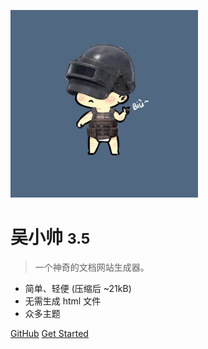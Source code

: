 <!--
 * @Author: your name
 * @Date: 2022-03-02 11:00:58
 * @LastEditTime: 2022-03-02 11:38:17
 * @LastEditors: Please set LastEditors
 * @Description: In User Settings Edit
 * @FilePath: /docs/_coverPage.md
-->
<!-- _coverpage.md -->

![logo](head.jpeg)

# 吴小帅 <small>3.5</small>

> 一个神奇的文档网站生成器。

- 简单、轻便 (压缩后 ~21kB)
- 无需生成 html 文件
- 众多主题

[GitHub](https://github.com/docsifyjs/docsify/)
[Get Started](/README.md)